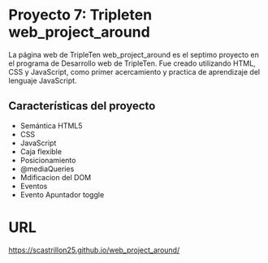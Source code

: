 # Proyecto 7: Tripleten web_project_around
La página web de TripleTen web_project_around es el septimo proyecto en el programa de Desarrollo web de TripleTen. Fue creado utilizando HTML, CSS y JavaScript, como primer acercamiento y practica de aprendizaje del lenguaje JavaScript.

## Características del proyecto

- Semántica HTML5
- CSS
- JavaScript
- Caja flexible
- Posicionamiento
- @mediaQueries
- Mdificacion del DOM
- Eventos
- Evento Apuntador toggle 

# URL
https://scastrillon25.github.io/web_project_around/

